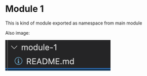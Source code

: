 # Module 1

This is kind of module exported as namespace from main module

Also image:

![module1](./module1.png)
